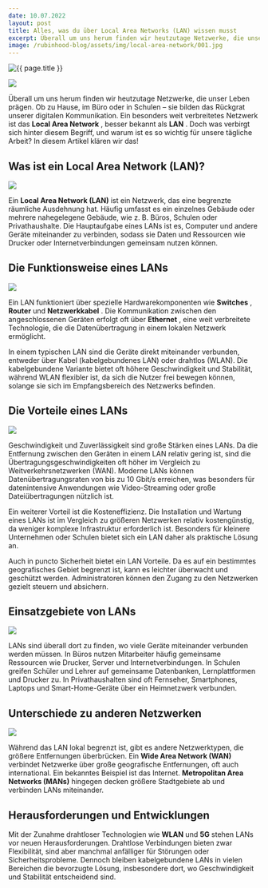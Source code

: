 ```yaml
---
date: 10.07.2022
layout: post
title: Alles, was du über Local Area Networks (LAN) wissen musst
excerpt: Überall um uns herum finden wir heutzutage Netzwerke, die unser Leben prägen. Ob zu Hause, im Büro oder in Schulen – sie bilden das Rückgrat unserer digitalen Kommunikation. Ein besonders weit verbreitetes Netzwerk ist das Local Area Network, besser bekannt als LAN.
image: /rubinhood-blog/assets/img/local-area-network/001.jpg
---
```


<img src="{{ page.image }}" alt="{{ page.title }}" loading="lazy">


![](/rubinhood-blog/assets/img/local-area-network/001.jpg)

Überall um uns herum finden wir heutzutage Netzwerke, die unser Leben prägen. Ob zu Hause, im Büro oder in Schulen – sie bilden das Rückgrat unserer digitalen Kommunikation. Ein besonders weit verbreitetes Netzwerk ist das  **Local Area Network** , besser bekannt als  **LAN** . Doch was verbirgt sich hinter diesem Begriff, und warum ist es so wichtig für unsere tägliche Arbeit? In diesem Artikel klären wir das!

## Was ist ein Local Area Network (LAN)?
![](/rubinhood-blog/assets/img/local-area-network/002.jpg)

Ein **Local Area Network (LAN)** ist ein Netzwerk, das eine begrenzte räumliche Ausdehnung hat. Häufig umfasst es ein einzelnes Gebäude oder mehrere nahegelegene Gebäude, wie z. B. Büros, Schulen oder Privathaushalte. Die Hauptaufgabe eines LANs ist es, Computer und andere Geräte miteinander zu verbinden, sodass sie Daten und Ressourcen wie Drucker oder Internetverbindungen gemeinsam nutzen können.

## Die Funktionsweise eines LANs
![](/rubinhood-blog/assets/img/local-area-network/003.jpg)

Ein LAN funktioniert über spezielle Hardwarekomponenten wie  **Switches** , **Router** und  **Netzwerkkabel** . Die Kommunikation zwischen den angeschlossenen Geräten erfolgt oft über  **Ethernet** , eine weit verbreitete Technologie, die die Datenübertragung in einem lokalen Netzwerk ermöglicht.

In einem typischen LAN sind die Geräte direkt miteinander verbunden, entweder über Kabel (kabelgebundenes LAN) oder drahtlos (WLAN). Die kabelgebundene Variante bietet oft höhere Geschwindigkeit und Stabilität, während WLAN flexibler ist, da sich die Nutzer frei bewegen können, solange sie sich im Empfangsbereich des Netzwerks befinden.

## Die Vorteile eines LANs

![](/rubinhood-blog/assets/img/local-area-network/004.jpg)

Geschwindigkeit und Zuverlässigkeit sind große Stärken eines LANs. Da die Entfernung zwischen den Geräten in einem LAN relativ gering ist, sind die Übertragungsgeschwindigkeiten oft höher im Vergleich zu Weitverkehrsnetzwerken (WAN). Moderne LANs können Datenübertragungsraten von bis zu 10 Gbit/s erreichen, was besonders für datenintensive Anwendungen wie Video-Streaming oder große Dateiübertragungen nützlich ist.

Ein weiterer Vorteil ist die Kosteneffizienz. Die Installation und Wartung eines LANs ist im Vergleich zu größeren Netzwerken relativ kostengünstig, da weniger komplexe Infrastruktur erforderlich ist. Besonders für kleinere Unternehmen oder Schulen bietet sich ein LAN daher als praktische Lösung an.

Auch in puncto Sicherheit bietet ein LAN Vorteile. Da es auf ein bestimmtes geografisches Gebiet begrenzt ist, kann es leichter überwacht und geschützt werden. Administratoren können den Zugang zu den Netzwerken gezielt steuern und absichern.

## Einsatzgebiete von LANs
![](/rubinhood-blog/assets/img/local-area-network/005.jpg)

LANs sind überall dort zu finden, wo viele Geräte miteinander verbunden werden müssen. In Büros nutzen Mitarbeiter häufig gemeinsame Ressourcen wie Drucker, Server und Internetverbindungen. In Schulen greifen Schüler und Lehrer auf gemeinsame Datenbanken, Lernplattformen und Drucker zu. In Privathaushalten sind oft Fernseher, Smartphones, Laptops und Smart-Home-Geräte über ein Heimnetzwerk verbunden.

## Unterschiede zu anderen Netzwerken
![](/rubinhood-blog/assets/img/local-area-network/006.jpg)

Während das LAN lokal begrenzt ist, gibt es andere Netzwerktypen, die größere Entfernungen überbrücken. Ein **Wide Area Network (WAN)** verbindet Netzwerke über große geografische Entfernungen, oft auch international. Ein bekanntes Beispiel ist das Internet. **Metropolitan Area Networks (MANs)** hingegen decken größere Stadtgebiete ab und verbinden LANs miteinander.

## Herausforderungen und Entwicklungen

Mit der Zunahme drahtloser Technologien wie **WLAN** und **5G** stehen LANs vor neuen Herausforderungen. Drahtlose Verbindungen bieten zwar Flexibilität, sind aber manchmal anfälliger für Störungen oder Sicherheitsprobleme. Dennoch bleiben kabelgebundene LANs in vielen Bereichen die bevorzugte Lösung, insbesondere dort, wo Geschwindigkeit und Stabilität entscheidend sind.
